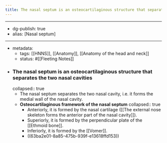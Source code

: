 ```yaml
---
title: The nasal septum is an osteocartilaginous structure that separates the two nasal cavities
---
```


- --
- dg-publish: true
- alias: [Nasal septum]
- --
- metadata:
	- tags: [[HNNS]], [[Anatomy]], [[Anatomy of the head and neck]]
	- status: #[[Fleeting Notes]]
- ### The nasal septum is an osteocartilaginous structure that separates the two nasal cavities
  collapsed:: true
	- The nasal septum separates the two nasal cavity, i.e. it forms the medial wall of the nasal cavity.
	- **Osteocartilaginous framework of the nasal septum**
	  collapsed:: true
		- Anteriorly, it is formed by the nasal cartilage ([[The external nose skeleton forms the anterior part of the nasal cavity]]).
		- Superiorly, it is formed by the perpendicular plate of the [[Ethmoid bone]].
		- Inferiorly, it is formed by the [[Vomer]].
		- ((63ba2e01-8a85-475b-939f-e13618ffd153))